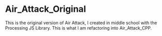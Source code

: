 # Air_Attack_Original
This is the original version of Air Attack, I created in middle school with the Processing JS Library. This is what I am refactoring into Air_Attack_CPP.
